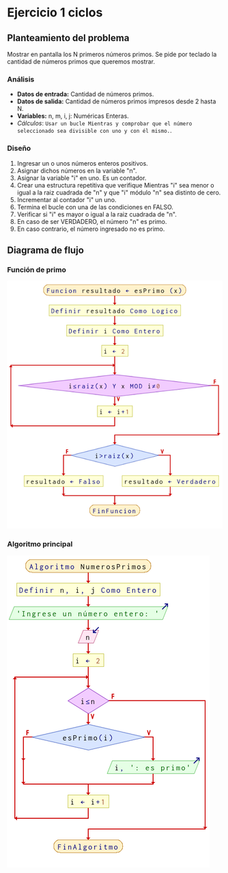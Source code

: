 # Ejercicio 1 ciclos

## Planteamiento del problema

Mostrar en pantalla los N primeros números primos. Se pide por teclado la cantidad de números primos que queremos mostrar.

### Análisis

- **Datos de entrada:** Cantidad de números primos.
- **Datos de salida:** Cantidad de números primos impresos desde 2 hasta N.
- **Variables:** n, m, i, j: Numéricas Enteras.
- *Cálculos*: `Usar un bucle Mientras y comprobar que el número seleccionado sea divisible con uno y con él mismo.`.

### Diseño

1. Ingresar un o unos números enteros positivos.
2. Asignar dichos números en la variable "n".
3. Asignar la variable "i" en uno. Es un contador.
4. Crear una estructura repetitiva que verifique Mientras "i" sea menor o igual a la raiz cuadrada de "n" y que "i" módulo "n" sea distinto de cero.
5. Incrementar al contador "i" un uno.
6. Termina el bucle con una de las condiciones en FALSO.
7. Verificar si "i" es mayor o igual a la raiz cuadrada de "n".
8. En caso de ser VERDADERO, el número "n" es primo.
9. En caso contrario, el número ingresado no es primo.

## Diagrama de flujo

### Función de primo

![DFD del ejercicio 1 ciclos](./Ejercicio1DFDSub.png)

### Algoritmo principal

![DFD del ejercicio 1 ciclos](./Ejercicio1DFD.png)
